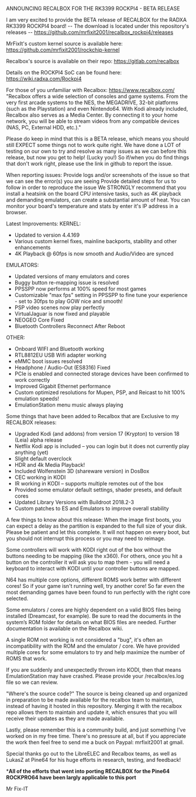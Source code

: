 ANNOUNCING RECALBOX FOR THE RK3399 ROCKPI4 - BETA RELEASE

I am very excited to provide the BETA release of RECALBOX for the RADXA RK3399 ROCKPI4 board! 
-- The download is located under this repository's releases -- 
https://github.com/mrfixit2001/recalbox_rockpi4/releases

MrFixIt's custom kernel source is available here: https://github.com/mrfixit2001/rockchip-kernel

Recalbox's source is available on their repo: https://gitlab.com/recalbox

Details on the ROCKPI4 SoC can be found here: https://wiki.radxa.com/Rockpi4

For those of you unfamiliar with Recalbox: https://www.recalbox.com/ "Recalbox offers a wide selection of consoles and game systems. From the very first arcade systems to the NES, the MEGADRIVE, 32-bit platforms (such as the Playstation) and even Nintendo64. With Kodi already included, Recalbox also serves as a Media Center. By connecting it to your home network, you will be able to stream videos from any compatible devices (NAS, PC, External HDD, etc.)."

Please do keep in mind that this is a BETA release, which means you should still EXPECT some things not to work quite right. We have done a LOT of testing on our own to try and resolve as many issues as we can before this release, but now you get to help! (Lucky you!) So if/when you do find things that don't work right, please use the link in github to report the issue.

When reporting issues:
Provide logs and/or screenshots of the issue so that we can see the error(s) you are seeing
Provide detailed steps for us to follow in order to reproduce the issue
We STRONGLY recommend that you install a heatsink on the board CPU intensive tasks, such as 4K playback and demanding emulators, can create a substantial amount of heat. You can monitor your board's temperature and stats by enter it's IP address in a browser.

Latest Improvements:
KERNEL:
- Updated to version 4.4.169
- Various custom kernel fixes, mainline backports, stability and other enhancements
- 4K Playback @ 60fps is now smooth and Audio/Video are synced

EMULATORS:
- Updated versions of many emulators and cores
- Buggy button re-mapping issue is resolved
- PPSSPP now performs at 100% speed for most games
- Customizable "max fps" setting in PPSSPP to fine tune your experience - set to 30fps to play GOW nice and smooth!
- PSP video scenes now play perfectly
- VirtualJaguar is now fixed and playable
- NEOGEO Core Fixed
- Bluetooth Controllers Reconnect After Reboot

OTHER:
- Onboard WIFI and Bluetooth working
- RTL8812EU USB Wifi adapter working
- eMMC boot issues resolved
- Headphone / Audio-Out (ES8316) Fixed
- PCIe is enabled and connected storage devices have been confirmed to work correctly
- Improved Gigabit Ethernet performance
- Custom optimized resolutions for Mupen, PSP, and Reicast to hit 100% emulation speeds!
- EmulationStation menu music always playing

Some things that have been added to Recalbox that are Exclusive to my RECALBOX releases:
- Upgraded Kodi (and addons) from version 17 (Krypton) to version 18 (Leia) alpha release
- Netflix Kodi app is included – you can login but it does not currently play anything (yet)
- Slight default overclock
- HDR and 4k Media Playback!
- Included Wolfenstein 3D (shareware version) in DosBox
- CEC working in KODI
- IR working in KODI – supports multiple remotes out of the box
- Provided some emulator default settings, shader presets, and default cores
- Updated Library Versions with Buildroot 2018.2-3
- Custom patches to ES and Emulators to improve overall stability

A few things to know about this release: 
When the image first boots, you can expect a delay as the partition is expanded to the full size of your disk. Please be patient and let this complete. It will not happen on every boot, but you should not interrupt this process or you may need to reimage.

Some controllers will work with KODI right out of the box without the buttons needing to be mapping (like the x360). For others, once you hit a button on the controller it will ask you to map them - you will need a keyboard to interact with KODI until your controller buttons are mapped.

N64 has multiple core options, different ROMS work better with different cores! So if your game isn't running well, try another core! So far even the most demanding games have been found to run perfectly with the right core selected.

Some emulators / cores are highly dependent on a valid BIOS files being installed (Dreamcast, for example). Be sure to read the documents in the system’s ROM folder for details on what BIOS files are needed. Further documentation is available on the Recalbox wiki.

A single ROM not working is not considered a "bug", it's often an incompatibility with the ROM and the emulator / core. We have provided multiple cores for some emulators to try and help maximize the number of ROMS that work.

If you are suddenly and unexpectedly thrown into KODI, then that means EmulationStation may have crashed. Please provide your /recalbox/es.log file so we can review.

"Where's the source code?" The source is being cleaned up and organized in preparation to be made available for the recalbox team to maintain, instead of having it hosted in this repository. Merging it with the recalbox repo allows them to maintain and update it, which ensures that you will receive their updates as they are made available.

Lastly, please remember this is a community build, and just something I've worked on in my free time. There's no pressure at all, but if you appreciate the work then feel free to send me a buck on Paypal: mrfixit2001 at gmail.

Special thanks go out to the LibreELEC and Recalbox teams, as well as LukasZ at Pine64 for his huge efforts in research, testing, and feedback!

***All of the efforts that went into porting RECALBOX for the Pine64 ROCKPRO64 have been largly applicable to this port**

Mr Fix-IT
